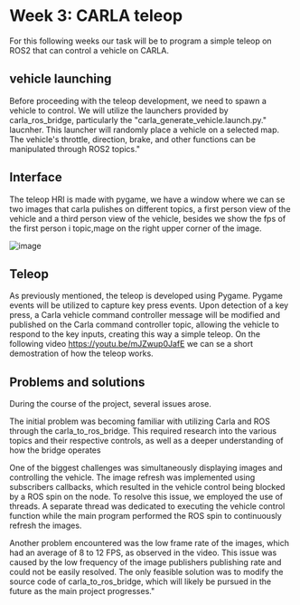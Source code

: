 # Week 3: CARLA teleop

For this following weeks our task will be to program a simple teleop on ROS2 that can control a vehicle on CARLA. 

## vehicle launching
Before proceeding with the teleop development, we need to spawn a vehicle to control. We will utilize the launchers provided by carla_ros_bridge, particularly the "carla_generate_vehicle.launch.py." laucnher. This launcher will randomly place a vehicle on a selected map. The vehicle's throttle, direction, brake, and other functions can be manipulated through ROS2 topics."

## Interface
The teleop HRI is made with pygame, we have a window where we can se two images that carla pulishes on different topics, a first person view of the vehicle and a third person view of the vehicle, besides we show the fps of the first person i topic,mage on the right upper corner of the image.

![image](https://user-images.githubusercontent.com/78978326/216432598-d1e4df06-263d-45c1-b9a6-43b811c0a596.png)

## Teleop
As previously mentioned, the teleop is developed using Pygame. Pygame events will be utilized to capture key press events. Upon detection of a key press, a Carla vehicle command controller message will be modified and published on the Carla command controller topic, allowing the vehicle to respond to the key inputs, creating this way a simple teleop. On the following video https://youtu.be/mJZwup0JafE we can se a short demostration of how the teleop works.

## Problems and solutions

During the course of the project, several issues arose. 

The initial problem was becoming familiar with utilizing Carla and ROS through the carla_to_ros_bridge. This required research into the various topics and their respective controls, as well as a deeper understanding of how the bridge operates

One of the biggest challenges was simultaneously displaying images and controlling the vehicle. The image refresh was implemented using subscribers callbacks, which resulted in the vehicle control being blocked by a ROS spin on the node. To resolve this issue, we employed the use of threads. A separate thread was dedicated to executing the vehicle control function while the main program performed the ROS spin to continuously refresh the images.

Another problem encountered was the low frame rate of the images, which had an average of 8 to 12 FPS, as observed in the video. This issue was caused by the low frequency of the image publishers publishing rate and could not be easily resolved. The only feasible solution was to modify the source code of carla_to_ros_bridge, which will likely be pursued in the future as the main project progresses."
